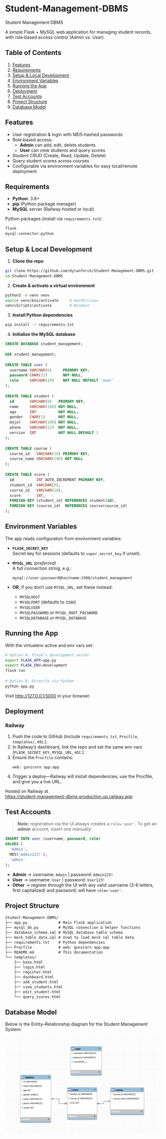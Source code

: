 # Student-Management-DBMS
Student Management DBMS

A simple Flask + MySQL web application for managing student records, with role‑based access control (Admin vs. User).

## Table of Contents

1. [Features](#features)  
2. [Requirements](#requirements)  
3. [Setup & Local Development](#setup--local-development)  
4. [Environment Variables](#environment-variables)  
5. [Running the App](#running-the-app)  
6. [Deployment](#deployment)  
7. [Test Accounts](#test-accounts)  
8. [Project Structure](#project-structure)  
9. [Database Model](#database-model) 

## Features

- User registration & login with MD5‑hashed passwords  
- Role‑based access:  
  - **Admin** can add, edit, delete students  
  - **User** can view students and query scores  
- Student CRUD (Create, Read, Update, Delete)  
- Query student scores across courses  
- Configurable via environment variables for easy local/remote deployment

## Requirements

- **Python**: 3.8+  
- **pip** (Python package manager)  
- **MySQL** server (Railway‑hosted or local)  

Python packages (install via `requirements.txt`):

```bash
flask
mysql-connector-python
```

## Setup & Local Development

1. **Clone the repo**  
```bash
git clone https://github.com/dylanforck/Student‑Management‑DBMS.git
cd Student‑Management‑DBMS
```

2. **Create & activate a virtual environment**  
```bash
python3 -m venv venv
source venv/bin/activate     # macOS/Linux
venv\Scripts\activate        # Windows
```

3. **Install Python dependencies**  
```bash
pip install -r requirements.txt
```

4. **Initialize the MySQL database**  
```sql
CREATE DATABASE student_management;

USE student_management;

CREATE TABLE user (
  username VARCHAR(6)     PRIMARY KEY,
  password CHAR(32)       NOT NULL,
  role     VARCHAR(10)    NOT NULL DEFAULT 'user'
);

CREATE TABLE student (
  id       VARCHAR(9)   PRIMARY KEY,
  name     VARCHAR(100) NOT NULL,
  age      INT          NOT NULL,
  gender   CHAR(1)      NOT NULL,
  major    VARCHAR(100) NOT NULL,
  phone    VARCHAR(12)  NOT NULL,
  version  INT          NOT NULL DEFAULT 1
);

CREATE TABLE course (
  course_id   VARCHAR(10) PRIMARY KEY,
  course_name VARCHAR(100) NOT NULL
);

CREATE TABLE score (
  id          INT AUTO_INCREMENT PRIMARY KEY,
  student_id  VARCHAR(9),
  course_id   VARCHAR(10),
  score       INT,
  FOREIGN KEY (student_id) REFERENCES student(id),
  FOREIGN KEY (course_id)  REFERENCES course(course_id)
);
```

## Environment Variables

The app reads configuration from environment variables:

- **`FLASK_SECRET_KEY`**  
  Secret key for sessions (defaults to `super_secret_key` if unset).

- **`MYSQL_URL`** _(preferred)_  
  A full connection string, e.g.:  
  ```
  mysql://user:password@hostname:3306/student_management
  ```

- **OR**, if you don’t use `MYSQL_URL`, set these instead:  
  - `MYSQLHOST`  
  - `MYSQLPORT` (defaults to `3306`)  
  - `MYSQLUSER`  
  - `MYSQLPASSWORD` _or_ `MYSQL_ROOT_PASSWORD`  
  - `MYSQLDATABASE` _or_ `MYSQL_DATABASE`

## Running the App

With the virtualenv active and env vars set:

```bash
# Option A: Flask’s development server
export FLASK_APP=app.py
export FLASK_ENV=development
flask run

# Option B: Directly via Python
python app.py
```

Visit <http://127.0.0.1:5000> in your browser.

## Deployment

### Railway

1. Push the code to GitHub (include `requirements.txt`, `Procfile`, `templates/`, etc.).  
2. In Railway’s dashboard, link the repo and set the same env vars (`FLASK_SECRET_KEY`, `MYSQL_URL`, etc.).  
3. Ensure the `Procfile` contains:
   ```
   web: gunicorn app:app
   ```
4. Trigger a deploy—Railway will install dependencies, use the Procfile, and give you a live URL.

Hosted on Railway at  
  https://student-management-dbms-production.up.railway.app

## Test Accounts

> **Note:** registration via the UI always creates a `role='user'`. To get an **admin** account, insert one manually:

```sql
INSERT INTO user (username, password, role)
VALUES (
  'Admin',
  MD5('Admin123!'),
  'admin'
);
```

- **Admin** → username: `Admin` | password: `Admin123!`  
- **User**  → username: `User`  | password: `User123!`  
- **Other** → register through the UI with any valid username (3–6 letters, first capitalized) and password; will have `role='user'`.

## Project Structure

```
Student-Management-DBMS/
├── app.py              # Main Flask application
├── mysql_db.py         # MySQL connection & helper functions
├── database_schema.sql # MySQL database table schema
├── mock_table_data.sql # Used to load mock sql table data
├── requirements.txt    # Python dependencies
├── Procfile            # web: gunicorn app:app
├── README.md           # This documentation
└── templates/
    ├── base.html
    ├── login.html
    ├── register.html
    ├── dashboard.html
    ├── add_student.html
    ├── view_students.html
    ├── edit_student.html
    └── query_scores.html
```

## Database Model

Below is the Entity–Relationship diagram for the Student Management System:

![ER Diagram](docs/er_diagram.png)